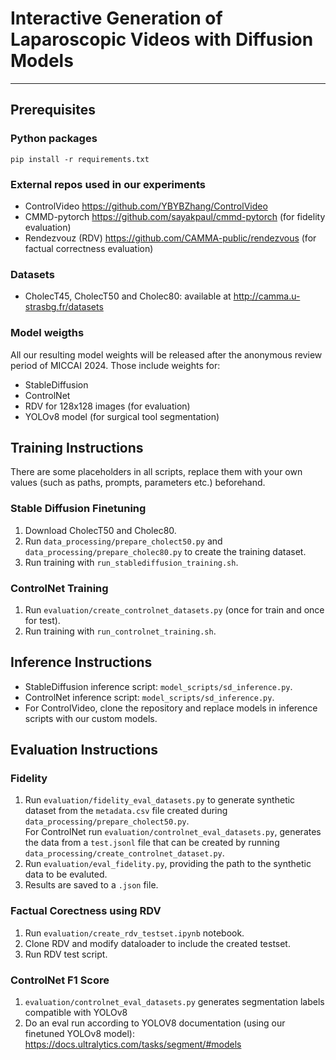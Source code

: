 # Interactive Generation of Laparoscopic Videos with Diffusion Models
---
## Prerequisites
### Python packages
`pip install -r requirements.txt`

### External repos used in our experiments
- ControlVideo https://github.com/YBYBZhang/ControlVideo
- CMMD-pytorch https://github.com/sayakpaul/cmmd-pytorch (for fidelity evaluation)
- Rendezvouz (RDV) https://github.com/CAMMA-public/rendezvous (for factual correctness evaluation)

### Datasets
- CholecT45, CholecT50 and Cholec80: available at http://camma.u-strasbg.fr/datasets
### Model weigths
All our resulting model weights will be released after the anonymous review period of MICCAI 2024.
Those include weights for:
- StableDiffusion
- ControlNet
- RDV for 128x128 images (for evaluation)
- YOLOv8 model (for surgical tool segmentation)

## Training Instructions
There are some placeholders in all scripts, replace them with your own values (such as paths, prompts, parameters etc.) beforehand.
### Stable Diffusion Finetuning
1. Download CholecT50 and Cholec80.
2. Run `data_processing/prepare_cholect50.py` and `data_processing/prepare_cholec80.py` to create the training dataset.
3. Run training with `run_stablediffusion_training.sh`.



### ControlNet Training
1. Run `evaluation/create_controlnet_datasets.py` (once for train and once for test).
2. Run training with `run_controlnet_training.sh`.

## Inference Instructions
- StableDiffusion inference script: `model_scripts/sd_inference.py`.
- ControlNet inference script: `model_scripts/sd_inference.py`.
- For ControlVideo, clone the repository and replace models in inference scripts with our custom models.

## Evaluation Instructions
### Fidelity
1. Run `evaluation/fidelity_eval_datasets.py` to generate synthetic dataset from the `metadata.csv` file created during `data_processing/prepare_cholect50.py`.</br>
For ControlNet run `evaluation/controlnet_eval_datasets.py`, generates the data from a `test.jsonl` file that can be created by running `data_processing/create_controlnet_dataset.py`.
2. Run `evaluation/eval_fidelity.py`, providing the path to the synthetic data to be evaluted.
3. Results are saved to a `.json` file.

### Factual Corectness using RDV
1. Run `evaluation/create_rdv_testset.ipynb` notebook.
2. Clone RDV and modify dataloader to include the created testset.
3. Run RDV test script.

### ControlNet F1 Score
1. `evaluation/controlnet_eval_datasets.py` generates segmentation labels compatible with YOLOv8
2. Do an eval run according to YOLOV8 documentation (using our finetuned YOLOv8 model): https://docs.ultralytics.com/tasks/segment/#models